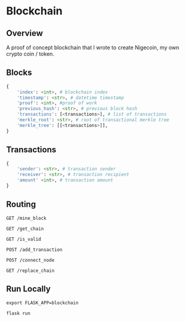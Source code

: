 # Blockchain

## Overview
A proof of concept blockchain that I wrote to create Nigecoin, my own crypto coin / token. 

## Blocks
```python
{
	'index': <int>, # blockchain index
	'timestamp': <str>, # datetime timestamp
	'proof': <int>, #proof of work
	'previous_hash': <str>, # previous block hash
	'transactions': [<transactions>], # list of transactions
	'merkle_root': <str>, # root of transactional merkle tree
	'merkle_tree': [[<transactions>]],
}
```
## Transactions
```python
{
	'sender': <str>, # transaction sender
	'receiver': <str>, # transaction recipient
	'amount' <int>, # transaction amount
}
```

## Routing


`GET /mine_block`

`GET /get_chain`

`GET /is_valid`

`POST /add_transaction`

`POST /connect_node`

`GET /replace_chain`

## Run Locally

`export FLASK_APP=blockchain`

`flask run`